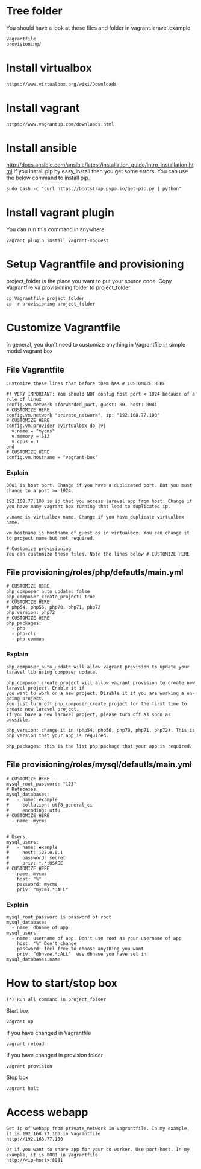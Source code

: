 # Tree folder
You should have a look at these files and folder in vagrant.laravel.example
```
Vagrantfile
provisioning/
```

# Install virtualbox
```
https://www.virtualbox.org/wiki/Downloads
```

# Install vagrant
```
https://www.vagrantup.com/downloads.html
```

# Install ansible
http://docs.ansible.com/ansible/latest/installation_guide/intro_installation.html
If you install pip by easy_install then you get some errors. You can use the below command to install pip.
```
sudo bash -c "curl https://bootstrap.pypa.io/get-pip.py | python"
```

# Install vagrant plugin
You can run this command in anywhere
```
vagrant plugin install vagrant-vbguest
```

# Setup Vagrantfile and provisioning
project_folder is the place you want to put your source code.
Copy Vagrantfile và provisioning folder to project_folder
```
cp Vagrantfile project_folder
cp -r provisioning project_folder
```

# Customize Vagrantfile
In general, you don't need to customize anything in Vagrantfile in simple model vagrant box

## File Vagrantfile
```
Customize these lines that before them has # CUSTOMIZE HERE

#! VERY IMPORTANT: You should NOT config host port < 1024 because of a rule of linux
config.vm.network :forwarded_port, guest: 80, host: 8081
# CUSTOMIZE HERE
config.vm.network "private_network", ip: "192.168.77.100"
# CUSTOMIZE HERE
config.vm.provider :virtualbox do |v|
  v.name = "mycms"
  v.memory = 512
  v.cpus = 1
end
# CUSTOMIZE HERE
config.vm.hostname = "vagrant-box"
```

### Explain
```
8081 is host port. Change if you have a duplicated port. But you must change to a port >= 1024.

192.168.77.100 is ip that you access laravel app from host. Change if you have many vagrant box running that lead to duplicated ip.

v.name is virtualbox name. Change if you have duplicate virtualbox name.

vm.hostname is hostname of guest os in virtualbox. You can change it to project name but not required.

# Customize provisioning
You can customize these files. Note the lines below # CUSTOMIZE HERE
```

## File provisioning/roles/php/defautls/main.yml
```
# CUSTOMIZE HERE
php_composer_auto_update: false
php_composer_create_project: true
# CUSTOMIZE HERE
# php54, php56, php70, php71, php72
php_version: php72
# CUSTOMIZE HERE
php_packages:
  - php
  - php-cli
  - php-common
```

### Explain
```
php_composer_auto_update will allow vagrant provision to update your laravel lib using composer update.

php_composer_create_project will allow vagrant provision to create new laravel project. Enable it if
you want to work on a new project. Disable it if you are working a on-going project.
You just turn off php_composer_create_project for the first time to create new laravel project.
If you have a new laravel project, please turn off as soon as possible.

php_version: change it in (php54, php56, php70, php71, php72). This is php version that your app is required.

php_packages: this is the list php package that your app is required.
```

## File provisioning/roles/mysql/defautls/main.yml
```
# CUSTOMIZE HERE
mysql_root_password: "123"
# Databases.
mysql_databases:
#   - name: example
#     collation: utf8_general_ci
#     encoding: utf8
# CUSTOMIZE HERE
  - name: mycms


# Users.
mysql_users:
#   - name: example
#     host: 127.0.0.1
#     password: secret
#     priv: *.*:USAGE
# CUSTOMIZE HERE
  - name: mycms
    host: "%"
    password: mycms
    priv: "mycms.*:ALL"
```

### Explain
```
mysql_root_password is password of root
mysql_databases
  - name: dbname of app
mysql_users
  - name: username of app. Don't use root as your username of app
    host: "%" Don't change
    password: feel free to choose anything you want
    priv: "dbname.*:ALL"  use dbname you have set in mysql_databases.name
```

# How to start/stop box
```
(*) Run all command in project_folder
```

Start box
```
vagrant up
```
If you have changed in Vagrantfile
```
vagrant reload
```
If you have changed in provision folder
```
vagrant provision
```
Stop box
```
vagrant halt
```

# Access webapp
```
Get ip of webapp from private_network in Vagrantfile. In my example, it is 192.168.77.100 in Vagrantfile
http://192.168.77.100

Or if you want to share app for your co-worker. Use port-host. In my example, it is 8081 in Vagrantfile
http://<ip-host>:8081
```
